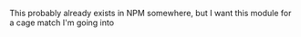 This probably already exists in NPM somewhere, but I want this module for a cage match I'm going into
